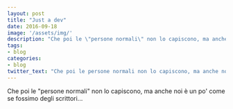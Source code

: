 ```yaml
---
layout: post
title: "Just a dev"
date: 2016-09-18
image: '/assets/img/'
description: "Che poi le \"persone normali\" non lo capiscono, ma anche noi è un po' come se fossimo degli scrittori..."
tags:
- blog
categories:
- blog
twitter_text: "Che poi le persone normali non lo capiscono, ma anche noi è un po' come se fossimo degli scrittori..."
---
```


Che poi le "persone normali" non lo capiscono, ma anche noi è un po' come se fossimo degli scrittori...
